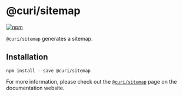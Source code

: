 # @curi/sitemap

[![npm][badge]][npm-link]

[badge]: https://img.shields.io/npm/v/@curi/sitemap.svg
[npm-link]: https://npmjs.com/package/@curi/sitemap

`@curi/sitemap` generates a sitemap.

## Installation

```
npm install --save @curi/sitemap
```

For more information, please check out the [`@curi/sitemap`](https://curi.js.org/packages/@curi/sitemap) page on the documentation website.

